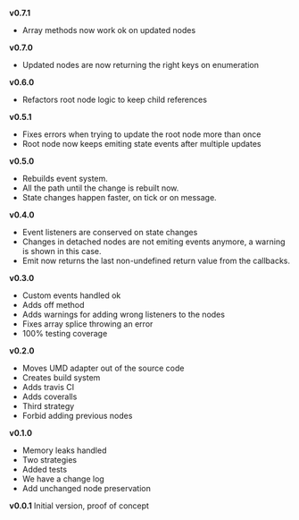 **v0.7.1**
* Array methods now work ok on updated nodes

**v0.7.0**
* Updated nodes are now returning the right keys on enumeration

**v0.6.0**
* Refactors root node logic to keep child references

**v0.5.1**
* Fixes errors when trying to update the root node more than once
* Root node now keeps emiting state events after multiple updates

**v0.5.0**
* Rebuilds event system.
* All the path until the change is rebuilt now.
* State changes happen faster, on tick or on message.

**v0.4.0**
* Event listeners are conserved on state changes
* Changes in detached nodes are not emiting events anymore, a warning is shown in this case.
* Emit now returns the last non-undefined return value from the callbacks.

**v0.3.0**
* Custom events handled ok
* Adds off method
* Adds warnings for adding wrong listeners to the nodes
* Fixes array splice throwing an error
* 100% testing coverage

**v0.2.0**
* Moves UMD adapter out of the source code
* Creates build system
* Adds travis CI
* Adds coveralls
* Third strategy
* Forbid adding previous nodes

**v0.1.0**
* Memory leaks handled
* Two strategies
* Added tests
* We have a change log
* Add unchanged node preservation

**v0.0.1**
Initial version, proof of concept